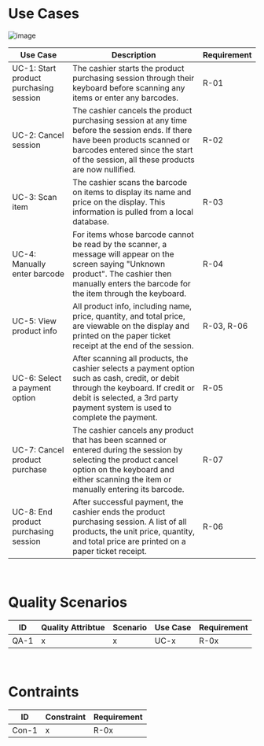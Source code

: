 # Use Cases
![image](https://user-images.githubusercontent.com/95394109/198855958-32ce54ab-1321-4837-8ae5-074abd718068.png)


| Use Case | Description | Requirement |
| -------- | ----------- | ----------- |
| UC-1: Start product purchasing session | The cashier starts the product purchasing session through their keyboard before scanning any items or enter any barcodes. | R-01 |
| UC-2: Cancel session | The cashier cancels the product purchasing session at any time before the session ends. If there have been products scanned or barcodes entered since the start of the session, all these products are now nullified. | R-02 |
| UC-3: Scan item | The cashier scans the barcode on items to display its name and price on the display. This information is pulled from a local database. | R-03 |
| UC-4: Manually enter barcode | For items whose barcode cannot be read by the scanner, a message will appear on the screen saying "Unknown product". The cashier then manually enters the barcode for the item through the keyboard. | R-04 |
| UC-5: View product info | All product info, including name, price, quantity, and total price, are viewable on the display and printed on the paper ticket receipt at the end of the session. | R-03, R-06 |
| UC-6: Select a payment option | After scanning all products, the cashier selects a payment option such as cash, credit, or debit through the keyboard. If credit or debit is selected, a 3rd party payment system is used to complete the payment. | R-05 |
| UC-7: Cancel product purchase | The cashier cancels any product that has been scanned or entered during the session by selecting the product cancel option on the keyboard and either scanning the item or manually entering its barcode. | R-07 |
| UC-8: End product purchasing session | After successful payment, the cashier ends the product purchasing session. A list of all products, the unit price, quantity, and total price are printed on a paper ticket receipt. | R-06 |
<br>

# Quality Scenarios
| ID | Quality Attribtue | Scenario | Use Case | Requirement |
| -- | ----------------- | -------- | -------- | ----------- |
| QA-1 | x | x | UC-x | R-0x | 
<br>

# Contraints
| ID | Constraint | Requirement |
| -------- | ----------- | ----------- |
| Con-1 | x | R-0x |
